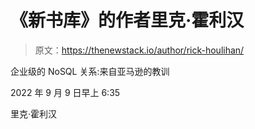 # 《新书库》的作者里克·霍利汉

> 原文：<https://thenewstack.io/author/rick-houlihan/>

企业级的 NoSQL 关系:来自亚马逊的教训

2022 年 9 月 9 日早上 6:35

里克·霍利汉